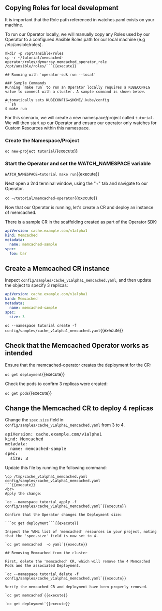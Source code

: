 ## Copying Roles for local development
It is important that the Role path referenced in watches.yaml exists on
your machine. 

To run our Operator locally, we will manually copy any Roles used by our Operator to a configured Ansible
Roles path for our local machine (e.g /etc/ansible/roles).

```
mkdir -p /opt/ansible/roles
cp -r ~/tutorial/memcached-operator/roles/dymurray.memcached_operator_role /opt/ansible/roles/```{{execute}}

## Running with 'operator-sdk run --local'

### Sample Commands
Running `make run` to run an Operator locally requires a KUBECONFIG value to connect with a cluster. A sample command is shown below.

Automatically sets KUBECONFIG=$HOME/.kube/config
```sh
$ make run
```

For this scenario, we will create a new namespace/project called `tutorial`. We will then start up our Operator and ensure our operator only watches for Custom Resources within this namespace.


### Create the Namespace/Project
`oc new-project tutorial`{{execute}}

### Start the Operator and set the WATCH_NAMESPACE variable 
`WATCH_NAMESPACE=tutorial make run`{{execute}}

Next open a 2nd terminal window, using the "+" tab and navigate to our Operator.

`cd ~/tutorial/memcached-operator`{{execute}}


Now that our Operator is running, let's create a CR and deploy an instance
of memcached.

There is a sample CR in the scaffolding created as part of the Operator SDK:

```yaml
apiVersion: cache.example.com/v1alpha1
kind: Memcached
metadata:
  name: memcached-sample
spec:
  foo: bar
```

## Create a Memcached CR instance

Inspect `config/samples/cache_v1alpha1_memcached.yaml`, and then update the object to specify 3 replicas:

```yaml
apiVersion: cache.example.com/v1alpha1
kind: Memcached
metadata:
  name: memcached-sample
spec:
  size: 3
```

`oc --namespace tutorial create -f config/samples/cache_v1alpha1_memcached.yaml`{{execute}}

## Check that the Memcached Operator works as intended 
Ensure that the memcached-operator creates the deployment for the CR:

```oc get deployment```{{execute}}

Check the pods to confirm 3 replicas were created:

```oc get pods```{{execute}}

## Change the Memcached CR to deploy 4 replicas

Change the `spec.size` field in `config/samples/cache_v1alpha1_memcached.yaml` from 3 to 4.

<pre class="file">
apiVersion: cache.example.com/v1alpha1
kind: Memcached
metadata:
  name: memcached-sample
spec:
  size: 3
</pre>

Update this file by running the following command:

```
\cp /tmp/cache_v1alpha1_memcached.yaml config/samples/cache_v1alpha1_memcached.yaml
```{{execute}}
<br>
Apply the change:

`oc --namespace tutorial apply -f config/samples/cache_v1alpha1_memcached.yaml`{{execute}}

Confirm that the Operator changes the Deployment size:

```oc get deployment```{{execute}}

Inspect the YAML list of 'memcached' resources in your project, noting that the 'spec.size' field is now set to 4.

`oc get memcached  -o yaml`{{execute}}

## Removing Memcached from the cluster 

First, delete the 'memcached' CR, which will remove the 4 Memcached Pods and the associated Deployment.

`oc --namespace tutorial delete -f config/samples/cache_v1alpha1_memcached.yaml`{{execute}}

Verify the memcached CR and deployment have been properly removed.

`oc get memcached`{{execute}}

`oc get deployment`{{execute}}
